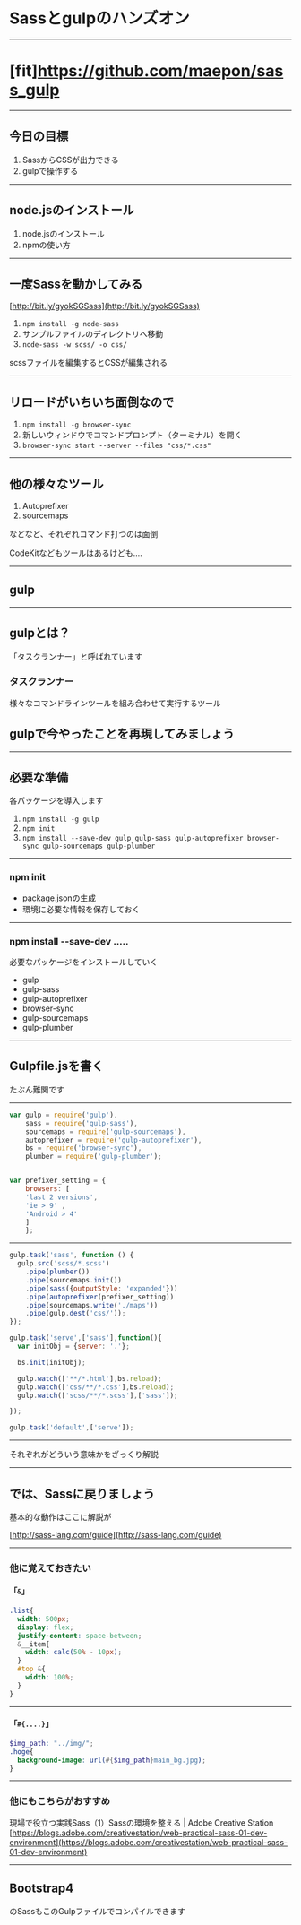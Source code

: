 # Sassとgulpのハンズオン

---

# [fit]https://github.com/maepon/sass_gulp

---

## 今日の目標

1. SassからCSSが出力できる
2. gulpで操作する

---

## node.jsのインストール

1. node.jsのインストール
2. npmの使い方

---

## 一度Sassを動かしてみる

[http://bit.ly/gyokSGSass](http://bit.ly/gyokSGSass)

1. ```npm install -g node-sass```
2. サンプルファイルのディレクトリへ移動
3. ```node-sass -w scss/ -o css/```

scssファイルを編集するとCSSが編集される

---

## リロードがいちいち面倒なので

1. ```npm install -g browser-sync```
1. 新しいウィンドウでコマンドプロンプト（ターミナル）を開く
2. ```browser-sync start --server --files "css/*.css"```

---

## 他の様々なツール

1. Autoprefixer
2. sourcemaps

などなど、それぞれコマンド打つのは面倒

CodeKitなどもツールはあるけども‥‥

---

## gulp

---

## gulpとは？

「タスクランナー」と呼ばれています

### タスクランナー

様々なコマンドラインツールを組み合わせて実行するツール


## gulpで今やったことを再現してみましょう

---

## 必要な準備

各パッケージを導入します

1. ```npm install -g gulp```
1. ```npm init```
2. ```npm install --save-dev gulp gulp-sass gulp-autoprefixer browser-sync gulp-sourcemaps gulp-plumber```

---

### npm init

- package.jsonの生成
- 環境に必要な情報を保存しておく

---

### npm install --save-dev .....

必要なパッケージをインストールしていく

- gulp
- gulp-sass
- gulp-autoprefixer
- browser-sync
- gulp-sourcemaps
- gulp-plumber

---

## Gulpfile.jsを書く

たぶん難関です

---

```javascript
var gulp = require('gulp'),
    sass = require('gulp-sass'),
    sourcemaps = require('gulp-sourcemaps'),
    autoprefixer = require('gulp-autoprefixer'),
    bs = require('browser-sync'),
    plumber = require('gulp-plumber');


var prefixer_setting = {
	browsers: [
	'last 2 versions',
	'ie > 9' ,
	'Android > 4'
	]
	};
```
---

```javascript
gulp.task('sass', function () {
  gulp.src('scss/*.scss')
    .pipe(plumber())
    .pipe(sourcemaps.init())
    .pipe(sass({outputStyle: 'expanded'}))
    .pipe(autoprefixer(prefixer_setting))
    .pipe(sourcemaps.write('./maps'))
    .pipe(gulp.dest('css/'));
});
```

```javascript
gulp.task('serve',['sass'],function(){
  var initObj = {server: '.'};

  bs.init(initObj);

  gulp.watch(['**/*.html'],bs.reload);
  gulp.watch(['css/**/*.css'],bs.reload);
  gulp.watch(['scss/**/*.scss'],['sass']);

});

gulp.task('default',['serve']);
```

---

それぞれがどういう意味かをざっくり解説

---

## では、Sassに戻りましょう

基本的な動作はここに解説が

[http://sass-lang.com/guide](http://sass-lang.com/guide)

---

### 他に覚えておきたい

#### 「`&`」

```scss
.list{
  width: 500px;
  display: flex;
  justify-content: space-between;
  &__item{
    width: calc(50% - 10px);
  }
  #top &{
    width: 100%;
  }
}
```
---

#### 「`#{....}`」

```scss
$img_path: "../img/";
.hoge{
  background-image: url(#{$img_path}main_bg.jpg);
}
```

---

### 他にもこちらがおすすめ

現場で役立つ実践Sass（1）Sassの環境を整える | Adobe Creative Station<br> [https://blogs.adobe.com/creativestation/web-practical-sass-01-dev-environment](https://blogs.adobe.com/creativestation/web-practical-sass-01-dev-environment)

---

## Bootstrap4

のSassもこのGulpファイルでコンパイルできます
